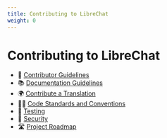 ```yaml
---
title: Contributing to LibreChat
weight: 0
---
```

# Contributing to LibreChat

  * 🚸 [Contributor Guidelines](https://github.com/danny-avila/LibreChat/blob/main/.github/CONTRIBUTING.md) 
  * 📚 [Documentation Guidelines](documentation_guidelines.md) 
  * 🌍 [Contribute a Translation](translation_contribution.md) 
  * 🧑‍💻 [Code Standards and Conventions](coding_conventions.md) 
  * 🧪 [Testing](testing.md) 
  * 🔐 [Security](https://github.com/danny-avila/LibreChat/blob/main/.github/SECURITY.md) 
  * 🛣️ [Project Roadmap](https://github.com/users/danny-avila/projects/2) 